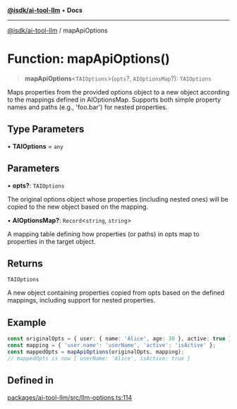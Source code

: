 [**@isdk/ai-tool-llm**](../README.md) • **Docs**

***

[@isdk/ai-tool-llm](../globals.md) / mapApiOptions

# Function: mapApiOptions()

> **mapApiOptions**\<`TAIOptions`\>(`opts`?, `AIOptionsMap`?): `TAIOptions`

Maps properties from the provided options object to a new object according to the mappings defined in AIOptionsMap.
Supports both simple property names and paths (e.g., 'foo.bar') for nested properties.

## Type Parameters

• **TAIOptions** = `any`

## Parameters

• **opts?**: `TAIOptions`

The original options object whose properties (including nested ones) will be copied to the new object based on the mapping.

• **AIOptionsMap?**: `Record`\<`string`, `string`\>

A mapping table defining how properties (or paths) in opts map to properties in the target object.

## Returns

`TAIOptions`

A new object containing properties copied from opts based on the defined mappings, including support for nested properties.

## Example

```ts
const originalOpts = { user: { name: 'Alice', age: 30 }, active: true };
const mapping = { 'user.name': 'userName', 'active': 'isActive' };
const mappedOpts = mapApiOptions(originalOpts, mapping);
// mappedOpts is now { userName: 'Alice', isActive: true }
```

## Defined in

[packages/ai-tool-llm/src/llm-options.ts:114](https://github.com/isdk/ai-tool-llm.js/blob/c551b330a82a79e61c6412bbe0899ddc282205b8/src/llm-options.ts#L114)
